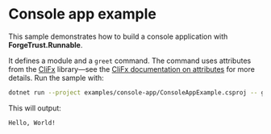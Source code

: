 # Console app example

This sample demonstrates how to build a console application with **ForgeTrust.Runnable**.

It defines a module and a `greet` command. The command uses attributes from the [CliFx](https://github.com/Tyrrrz/CliFx) library—see the [CliFx documentation on attributes](https://github.com/Tyrrrz/CliFx/blob/master/docs/attributes.md) for more details. Run the sample with:

```bash
dotnet run --project examples/console-app/ConsoleAppExample.csproj -- greet World
```

This will output:

```
Hello, World!
```
